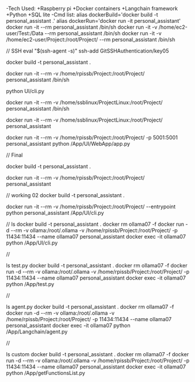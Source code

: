 -Tech Used:
	+Raspberry pi
	+Docker containers
	+Langchain framework
	+Python
	+SQL lite
-Cmd list:
	alias dockerBuild='docker build -t personal_assistant .'
	alias dockerRun='docker run -it personal_assistant'
	docker run -it --rm personal_assistant /bin/sh
	docker run -it -v /home/ec2-user/Test:/Data --rm personal_assistant /bin/sh
	docker run -it -v /home/ec2-user/Project:/root/Project/ --rm personal_assistant /bin/sh

// SSH 
eval "$(ssh-agent -s)"
ssh-add GitSSHAuthentication/key05

docker build -t personal_assistant .

docker run -it --rm -v /home/rpissb/Project:/root/Project/ personal_assistant /bin/sh 

python UI/cli.py

docker run -it --rm -v /home/ssblinux/ProjectLinux:/root/Project/ personal_assistant /bin/sh 

docker run -it --rm -v /home/ssblinux/ProjectLinux:/root/Project/ personal_assistant

docker run -it --rm -v /home/rpissb/Project:/root/Project/ -p 5001:5001 personal_assistant python /App/UI/WebApp/app.py

// Final

docker build -t personal_assistant .

docker run -it --rm -v /home/rpissb/Project:/root/Project/ personal_assistant


// working 02
docker build -t personal_assistant .

docker run -it --rm -v /home/rpissb/Project:/root/Project/ --entrypoint python personal_assistant /App/UI/cli.py

//
ls
docker build -t personal_assistant .
docker rm ollama07 -f
docker run -d --rm -v ollama:/root/.ollama -v /home/rpissb/Project:/root/Project/ -p 11434:11434 --name ollama07 personal_assistant
docker exec -it ollama07 python /App/UI/cli.py


//

ls test.py
docker build -t personal_assistant .
docker rm ollama07 -f
docker run -d --rm -v ollama:/root/.ollama -v /home/rpissb/Project:/root/Project/ -p 11434:11434 --name ollama07 personal_assistant
docker exec -it ollama07 python /App/test.py

//

ls agent.py
docker build -t personal_assistant .
docker rm ollama07 -f
docker run -d --rm -v ollama:/root/.ollama -v /home/rpissb/Project:/root/Project/ -p 11434:11434 --name ollama07 personal_assistant
docker exec -it ollama07 python /App/Langchain/agent.py
 
 //


ls custom
docker build -t personal_assistant .
docker rm ollama07 -f
docker run -d --rm -v ollama:/root/.ollama -v /home/rpissb/Project:/root/Project/ -p 11434:11434 --name ollama07 personal_assistant
docker exec -it ollama07 python /App/getFunctionsList.py

